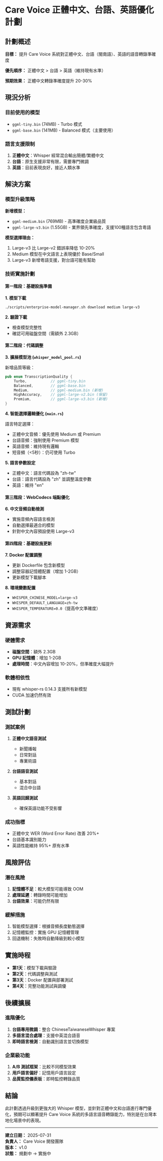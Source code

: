 # Care Voice 正體中文、台語、英語優化計劃

## 計劃概述

**目標：** 提升 Care Voice 系統對正體中文、台語（閩南語）、英語的語音轉錄準確度

**優先順序：** 正體中文 > 台語 > 英語（維持現有水準）

**預期效果：** 正體中文轉錄準確度提升 20-30%

## 現況分析

### 目前使用的模型
- `ggml-tiny.bin` (74MB) - Turbo 模式
- `ggml-base.bin` (141MB) - Balanced 模式（主要使用）

### 語言支援限制
1. **正體中文**：Whisper 經常混合輸出簡體/繁體中文
2. **台語**：原生支援非常有限，需要專門微調
3. **英語**：目前表現良好，接近人類水準

## 解決方案

### 模型升級策略

**新增模型：**
- `ggml-medium.bin` (769MB) - 高準確度企業級品質
- `ggml-large-v3.bin` (1.55GB) - 業界領先準確度，支援100種語言包含粵語

**模型選擇理由：**
1. Large-v3 比 Large-v2 錯誤率降低 10-20%
2. Medium 模型在中文語言上表現優於 Base/Small
3. Large-v3 新增粵語支援，對台語可能有幫助

### 技術實施計劃

#### 第一階段：基礎設施準備

**1. 模型下載**
```bash
./scripts/enterprise-model-manager.sh download medium large-v3
```

**2. 驗證下載**
- 檢查模型完整性
- 確認可用磁盤空間（需額外 2.3GB）

#### 第二階段：代碼調整

**3. 擴展模型池 (`whisper_model_pool.rs`)**

新增品質等級：
```rust
pub enum TranscriptionQuality {
    Turbo,           // ggml-tiny.bin
    Balanced,        // ggml-base.bin  
    Medium,          // ggml-medium.bin (新增)
    HighAccuracy,    // ggml-large-v2.bin (保留)
    Premium,         // ggml-large-v3.bin (新增)
}
```

**4. 智能選擇邏輯優化 (`main.rs`)**

語言特定選擇：
- 正體中文音頻：優先使用 Medium 或 Premium
- 台語音頻：強制使用 Premium 模型
- 英語音頻：維持現有邏輯
- 短音頻（<5秒）：仍可使用 Turbo

**5. 語言參數設定**
- 正體中文：語言代碼設為 "zh-tw"
- 台語：語言代碼設為 "zh" 並調整溫度參數
- 英語：維持 "en"

#### 第三階段：WebCodecs 端點優化

**6. 中文音頻自動檢測**
- 實施音頻內容語言檢測
- 自動選擇最適合的模型
- 針對中文內容預設使用 Large-v3

#### 第四階段：基礎設施更新

**7. Docker 配置調整**
- 更新 Dockerfile 包含新模型
- 調整容器記憶體配置（增加 1-2GB）
- 更新模型下載腳本

**8. 環境變數配置**
- `WHISPER_CHINESE_MODEL=large-v3`
- `WHISPER_DEFAULT_LANGUAGE=zh-tw`
- `WHISPER_TEMPERATURE=0.0`（提高中文準確度）

## 資源需求

### 硬體需求
- **磁盤空間**：額外 2.3GB
- **GPU 記憶體**：增加 1-2GB
- **處理時間**：中文內容增加 10-20%，但準確度大幅提升

### 軟體相依性
- 現有 whisper-rs 0.14.3 支援所有新模型
- CUDA 加速仍然有效

## 測試計劃

### 測試案例
1. **正體中文語音測試**
   - 新聞播報
   - 日常對話
   - 專業術語

2. **台語語音測試**
   - 基本對話
   - 混合中台語

3. **英語回歸測試**
   - 確保英語功能不受影響

### 成功指標
- 正體中文 WER (Word Error Rate) 改善 20%+
- 台語基本識別能力
- 英語性能維持 95%+ 原有水準

## 風險評估

### 潛在風險
1. **記憶體不足**：較大模型可能導致 OOM
2. **處理延遲**：轉錄時間可能增加
3. **台語效果**：可能仍然有限

### 緩解措施
1. 智能模型選擇：根據音頻長度動態選擇
2. 記憶體監控：實施 GPU 記憶體管理
3. 回退機制：失敗時自動降級到較小模型

## 實施時程

- **第1天**：模型下載與驗證
- **第2天**：代碼調整與測試
- **第3天**：Docker 配置與部署測試
- **第4天**：完整功能測試與調優

## 後續擴展

### 進階優化
1. **台語專用微調**：整合 ChineseTaiwaneseWhisper 專案
2. **多語言混合處理**：支援中英混合語音
3. **即時語言檢測**：自動識別語言並切換模型

### 企業級功能
1. **A/B 測試框架**：比較不同模型效果
2. **用戶語言偏好**：記憶用戶語言設定
3. **品質監控儀表板**：即時監控轉錄品質

## 結論

此計劃透過升級到更強大的 Whisper 模型，並針對正體中文和台語進行專門優化，預期可以顯著提升 Care Voice 系統的多語言語音轉錄能力，特別是在台灣本地化場景中的表現。

---

**建立日期：** 2025-07-31  
**負責人：** Care Voice 開發團隊  
**版本：** v1.0  
**狀態：** 規劃中 → 實施中